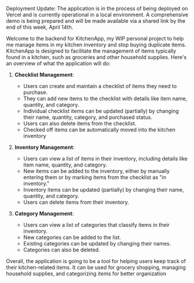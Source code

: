Deployment Update: The application is in the process of being deployed on Vercel and is currently operational in a local environment. A comprehensive demo is being prepared and will be made available via a shared link by the end of this week, April 14th.

Welcome to the backend for KitchenApp, my WIP personal project to help me manage items in my kitchen inventory and stop buying duplicate items. KitchenApp is designed to facilitate the management of items typically found in a kitchen, such as groceries and other household supplies. Here's an overview of what the application will do:

1. **Checklist Management**:
   - Users can create and maintain a checklist of items they need to purchase.
   - They can add new items to the checklist with details like item name, quantity, and category.
   - Individual checklist items can be updated (partially) by changing their name, quantity, category, and purchased status.
   - Users can also delete items from the checklist.
   - Checked off items can be automatically moved into the kitchen inventory

2. **Inventory Management**:
   - Users can view a list of items in their inventory, including details like item name, quantity, and category.
   - New items can be added to the inventory, either by manually entering them or by marking items from the checklist as "in inventory."
   - Inventory items can be updated (partially) by changing their name, quantity, and category.
   - Users can delete items from their inventory.

3. **Category Management**:
   - Users can view a list of categories that classify items in their inventory.
   - New categories can be added to the list.
   - Existing categories can be updated by changing their names.
   - Categories can also be deleted.

Overall, the application is going to be a tool for helping users keep track of their kitchen-related items. It can be used for grocery shopping, managing household supplies, and categorizing items for better organization
